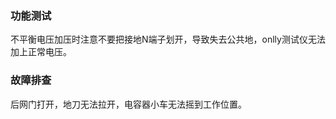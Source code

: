 ### **功能测试**

不平衡电压加压时注意不要把接地N端子划开，导致失去公共地，onlly测试仪无法加上正常电压。

### **故障排查**

后网门打开，地刀无法拉开，电容器小车无法摇到工作位置。